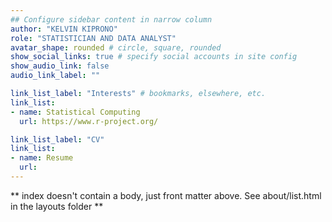 ```yaml
---
## Configure sidebar content in narrow column
author: "KELVIN KIPRONO"
role: "STATISTICIAN AND DATA ANALYST"
avatar_shape: rounded # circle, square, rounded
show_social_links: true # specify social accounts in site config
show_audio_link: false
audio_link_label: ""

link_list_label: "Interests" # bookmarks, elsewhere, etc.
link_list:
- name: Statistical Computing
  url: https://www.r-project.org/

link_list_label: "CV"
link_list:
- name: Resume
  url: 
---
```


** index doesn't contain a body, just front matter above.
See about/list.html in the layouts folder **
